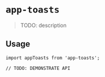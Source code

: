 # `app-toasts`

> TODO: description

## Usage

```
import appToasts from 'app-toasts';

// TODO: DEMONSTRATE API
```
